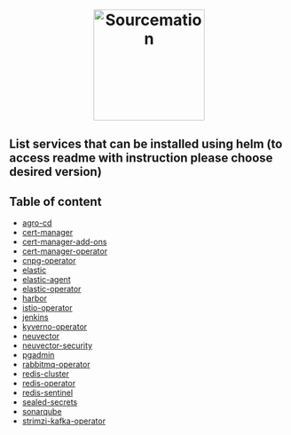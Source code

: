 <h1 align="center" style="border-bottom: none">
    <a href="https://sourcemation.com/" target="_blank"><img alt="Sourcemation" width="200px" src="https://sourcemation.com/assets/logo_poziom_linia.svg"></a>
</h1>


## List services that can be installed using helm (to access readme with instruction please choose desired version)

## Table of content
- [agro-cd](https://github.com/sourcemation/charts/tree/main/charts/argo-cd/README.md)
- [cert-manager](https://github.com/sourcemation/charts/tree/main/charts/cert-manager/README.md)
- [cert-manager-add-ons](https://github.com/sourcemation/charts/tree/main/charts/cert-manager-add-ons/README.md)
- [cert-manager-operator](https://github.com/sourcemation/charts/tree/main/charts/cert-manager-operator/README.md)
- [cnpg-operator](https://github.com/sourcemation/charts/tree/main/charts/cnpg-operator/README.md)
- [elastic](https://github.com/sourcemation/charts/tree/main/charts/elastic/README.md)
- [elastic-agent](https://github.com/sourcemation/charts/tree/main/charts/elastic-agent/README.md)
- [elastic-operator](https://github.com/sourcemation/charts/tree/main/charts/elastic-operator/README.md)
- [harbor](https://github.com/sourcemation/charts/tree/main/charts/harbor/README.md)
- [istio-operator](https://github.com/sourcemation/charts/tree/main/charts/istio-operator/README.md)
- [jenkins](https://github.com/sourcemation/charts/tree/main/charts/jenkins/README.md)
- [kyverno-operator](https://github.com/sourcemation/charts/tree/main/charts/kyverno-operator/README.md)
- [neuvector](https://github.com/sourcemation/charts/tree/main/charts/neuvector/README.md)
- [neuvector-security](https://github.com/sourcemation/charts/tree/main/charts/neuvector-security/README.md)
- [pgadmin](https://github.com/sourcemation/charts/tree/main/charts/pgadmin/README.md)
- [rabbitmq-operator](https://github.com/sourcemation/charts/tree/main/charts/rabbitmq-operator/README.md)
- [redis-cluster](https://github.com/sourcemation/charts/tree/main/charts/redis-cluster/README.md)
- [redis-operator](https://github.com/sourcemation/charts/tree/main/charts/redis-operator/README.md)
- [redis-sentinel](https://github.com/sourcemation/charts/tree/main/charts/redis-sentinel/README.md)
- [sealed-secrets](https://github.com/sourcemation/charts/tree/main/charts/sealed-secrets/README.md)
- [sonarqube](https://github.com/sourcemation/charts/tree/main/charts/sonarqube/README.md)
- [strimzi-kafka-operator](https://github.com/sourcemation/charts/tree/main/charts/strimzi-kafka-operator/README.md)
